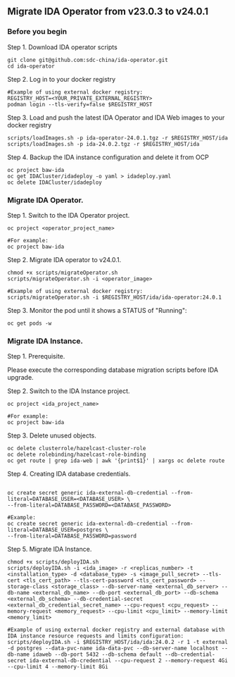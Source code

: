 ## Migrate IDA Operator from v23.0.3 to v24.0.1

### Before you begin

Step 1. Download IDA operator scripts

```
git clone git@github.com:sdc-china/ida-operator.git
cd ida-operator
```

Step 2. Log in to your docker registry

```
#Example of using external docker registry:
REGISTRY_HOST=<YOUR_PRIVATE_EXTERNAL_REGISTRY>
podman login --tls-verify=false $REGISTRY_HOST
```

Step 3. Load and push the latest IDA Operator and IDA Web images to your docker registry

```
scripts/loadImages.sh -p ida-operator-24.0.1.tgz -r $REGISTRY_HOST/ida
scripts/loadImages.sh -p ida-24.0.2.tgz -r $REGISTRY_HOST/ida
```

Step 4. Backup the IDA instance configuration and delete it from OCP

```
oc project baw-ida
oc get IDACluster/idadeploy -o yaml > idadeploy.yaml
oc delete IDACluster/idadeploy
```


### Migrate IDA Operator.

Step 1. Switch to the IDA Operator project.

```
oc project <operator_project_name>

#For example:
oc project baw-ida
```

Step 2. Migrate IDA operator to v24.0.1.

```
chmod +x scripts/migrateOperator.sh
scripts/migrateOperator.sh -i <operator_image>

#Example of using external docker registry:
scripts/migrateOperator.sh -i $REGISTRY_HOST/ida/ida-operator:24.0.1
```

Step 3. Monitor the pod until it shows a STATUS of "Running":

```
oc get pods -w
```


### Migrate IDA Instance.

Step 1. Prerequisite.

Please execute the corresponding database migration scripts before IDA upgrade.

Step 2. Switch to the IDA Instance project.

```
oc project <ida_project_name>

#For example:
oc project baw-ida
```

Step 3. Delete unused objects.

```
oc delete clusterrole/hazelcast-cluster-role
oc delete rolebinding/hazelcast-role-binding
oc get route | grep ida-web | awk '{print$1}' | xargs oc delete route
```

Step 4. Creating IDA database credentials.

```

oc create secret generic ida-external-db-credential --from-literal=DATABASE_USER=<DATABASE_USER> \
--from-literal=DATABASE_PASSWORD=<DATABASE_PASSWORD>

#Example:
oc create secret generic ida-external-db-credential --from-literal=DATABASE_USER=postgres \
--from-literal=DATABASE_PASSWORD=password

```

Step 5. Migrate IDA Instance.

```
chmod +x scripts/deployIDA.sh
scripts/deployIDA.sh -i <ida_image> -r <replicas_number> -t <installation_type> -d <database_type> -s <image_pull_secret> --tls-cert <tls_cert_path> --tls-cert-password <tls_cert_password> --storage-class <storage_class> --db-server-name <external_db_server> --db-name <external_db_name> --db-port <external_db_port> --db-schema <external_db_schema> --db-credential-secret <external_db_credential_secret_name> --cpu-request <cpu_request> --memory-request <memory_request> --cpu-limit <cpu_limit> --memory-limit <memory_limit>

#Example of using external docker registry and external database with IDA instance resource requests and limits configuration:
scripts/deployIDA.sh -i $REGISTRY_HOST/ida/ida:24.0.2 -r 1 -t external -d postgres --data-pvc-name ida-data-pvc --db-server-name localhost --db-name idaweb --db-port 5432 --db-schema default --db-credential-secret ida-external-db-credential --cpu-request 2 --memory-request 4Gi --cpu-limit 4 --memory-limit 8Gi
```

